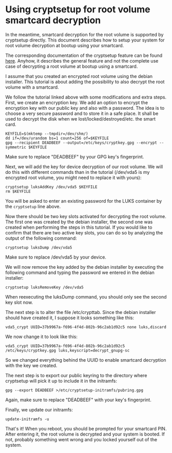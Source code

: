 # Using cryptsetup for root volume smartcard decryption
In the meantime, smartcard decryption for the root volume is supported by cryptsetup directly. This document describes how to setup your system for root volume decryption at bootup using your smartcard.

The corresponding documentation of the cryptsetup feature can be found [here](https://cryptsetup-team.pages.debian.net/cryptsetup/README.gnupg-sc.html). Anyhow, it describes the general feature and not the complete use case of decrypting a root volume at bootup using a smartcard.

I assume that you created an encrypted root volume using the debian installer. This tutorial is about adding the possibility to also decrypt the root volume with a smartcard.

We follow the tutorial linked above with some modifications and extra steps. First, we create an encryption key. We add an option to encrypt the encryption key with our public key and also with a password. The idea is to choose a very secure password and to store it in a safe place. It shall be used to decrypt the disk when we lost/locked/destroyed/etc. the smart card.

```
KEYFILE=$(mktemp --tmpdir=/dev/shm/)
dd if=/dev/urandom bs=1 count=256 of=$KEYFILE
gpg --recipient DEADBEEF --output=/etc/keys/cryptkey.gpg --encrypt --symmetric $KEYFILE
```

Make sure to replace "DEADBEEF" by your GPG key's fingerprint.

Next, we will add the key for device decryption of our root volume. We will do this with different commands than in the tutorial (/dev/vda5 is my encrypted root volume, you might need to replace it with yours):

```
cryptsetup luksAddKey /dev/vda5 $KEYFILE
rm $KEYFILE
```

You will be asked to enter an existing password for the LUKS container by the `cryptsetup` line above.

Now there should be two key slots activated for decrypting the root volume. The first one was created by the debian installer, the second one was created when performing the steps in this tutorial. If you would like to confirm that there are two active key slots, you can do so by analyzing the output of the following command:

```
cryptsetup luksDump /dev/vda5
```

Make sure to replace /dev/vda5 by your device.

We will now remove the key added by the debian installer by executing the following command and typing the password we entered in the debian installer:

```
cryptsetup luksRemoveKey /dev/vda5
```

When reexecuting the luksDump command, you should only see the second key slot now.

The next step is to alter the file /etc/crypttab. Since the debian installer should have created it, I suppose it looks something like this:
```
vda5_crypt UUID=37b9967a-f696-4f4d-802b-96c2ab1d92c5 none luks,discard
```

We now change it to look like this:
```
vda5_crypt UUID=37b9967a-f696-4f4d-802b-96c2ab1d92c5 /etc/keys/cryptkey.gpg luks,keyscript=decrypt_gnupg-sc
```

So we changed everything behind the UUID to enable smartcard decryption with the key we created.

The next step is to export our public keyring to the directory where cryptsetup will pick it up to include it in the initramfs:
```
gpg --export DEADBEEF >/etc/cryptsetup-initramfs/pubring.gpg
```

Again, make sure to replace "DEADBEEF" with your key's fingerprint.

Finally, we update our initramfs:
```
update-initramfs -u
```

That's it! When you reboot, you should be prompted for your smartcard PIN. After entering it, the root volume is decrypted and your system is booted. If not, probably something went wrong and you locked yourself out of the system.
